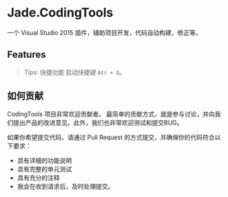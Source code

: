# Jade.CodingTools
一个 Visual Studio 2015 插件，辅助项目开发，代码自动构建，修正等。

## Features
> Tips: 快捷功能 启动快捷键 `Atr + Q`。

## 如何贡献
CodingTools 项目非常欢迎贡献者。 最简单的贡献方式，就是参与讨论，并向我们提出产品的改进意见。此外，我们也非常欢迎测试和提交BUG。

如果你希望提交代码，请通过 Pull Request 的方式提交，并确保你的代码符合以下要求：

- 具有详细的功能说明
- 具有完整的单元测试
- 具有充分的注释
- 我会在收到请求后，及时处理提交。
